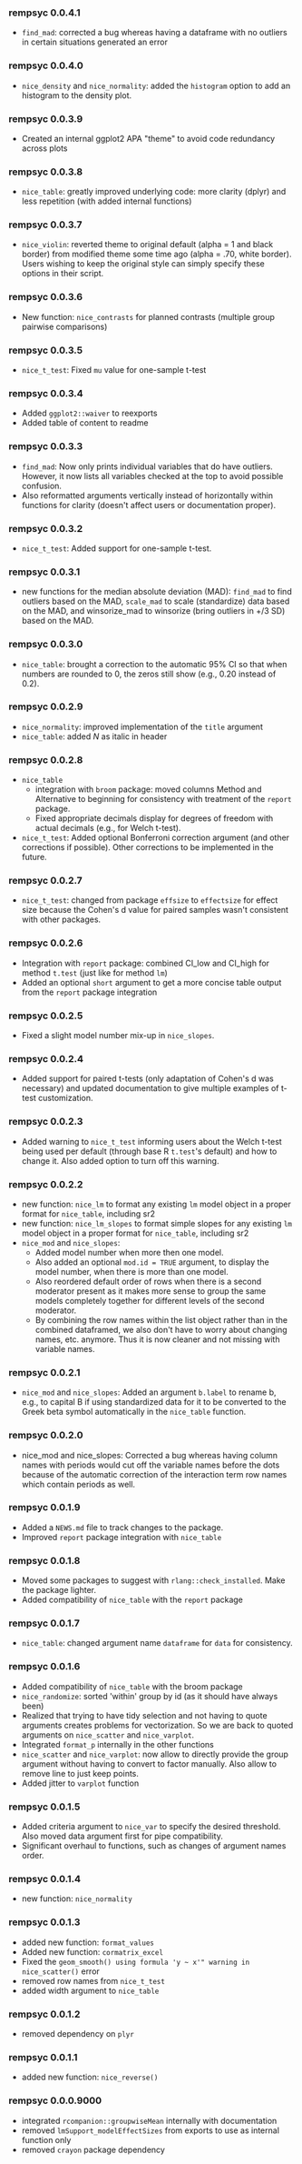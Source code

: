 ### rempsyc 0.0.4.1
* `find_mad`: corrected a bug whereas having a dataframe with no outliers in certain situations generated an error

### rempsyc 0.0.4.0
* `nice_density` and `nice_normality`: added the `histogram` option to add an histogram to the density plot.

### rempsyc 0.0.3.9
* Created an internal ggplot2 APA "theme" to avoid code redundancy across plots

### rempsyc 0.0.3.8
* `nice_table`: greatly improved underlying code: more clarity (dplyr) and less repetition (with added internal functions)

### rempsyc 0.0.3.7
* `nice_violin`: reverted theme to original default (alpha = 1 and black border) from modified theme some time ago (alpha = .70, white border). Users wishing to keep the original style can simply specify these options in their script.

### rempsyc 0.0.3.6
* New function: `nice_contrasts` for planned contrasts (multiple group pairwise comparisons)

### rempsyc 0.0.3.5
* `nice_t_test`: Fixed `mu` value for one-sample t-test

### rempsyc 0.0.3.4
* Added `ggplot2::waiver` to reexports
* Added table of content to readme

### rempsyc 0.0.3.3
* `find_mad`: Now only prints individual variables that do have outliers. However, it now lists all variables checked at the top to avoid possible confusion.
* Also reformatted arguments vertically instead of horizontally within functions for clarity (doesn't affect users or documentation proper).

### rempsyc 0.0.3.2
* `nice_t_test`: Added support for one-sample t-test.

### rempsyc 0.0.3.1
* new functions for the median absolute deviation (MAD): `find_mad` to find outliers based on the MAD, `scale_mad` to scale (standardize) data based on the MAD, and winsorize_mad to winsorize (bring outliers in +/3 SD) based on the MAD.

### rempsyc 0.0.3.0
* `nice_table`: brought a correction to the automatic 95% CI so that when numbers are rounded to 0, the zeros still show (e.g., 0.20 instead of 0.2).

### rempsyc 0.0.2.9
* `nice_normality`: improved implementation of the `title` argument
* `nice_table`: added *N* as italic in header

### rempsyc 0.0.2.8
* `nice_table` 
    * integration with `broom` package: moved columns Method and Alternative to beginning for consistency with treatment of the `report` package.
    * Fixed appropriate decimals display for degrees of freedom with actual decimals (e.g., for Welch t-test).
* `nice_t_test`: Added optional Bonferroni correction argument (and other corrections if possible). Other corrections to be implemented in the future.

### rempsyc 0.0.2.7
* `nice_t_test`: changed from package `effsize` to `effectsize` for effect size because the Cohen's d value for paired samples wasn't consistent with other packages.

### rempsyc 0.0.2.6
* Integration with `report` package: combined CI_low and CI_high for method `t.test` (just like for method `lm`)
* Added an optional `short` argument to get a more concise table output from the `report` package integration

### rempsyc 0.0.2.5
* Fixed a slight model number mix-up in `nice_slopes`.

### rempsyc 0.0.2.4
* Added support for paired t-tests (only adaptation of Cohen's d was necessary) and updated documentation to give multiple examples of t-test customization.

### rempsyc 0.0.2.3
* Added warning to `nice_t_test` informing users about the Welch t-test being used per default (through base R `t.test`'s default) and how to change it. Also added option to turn off this warning.

### rempsyc 0.0.2.2

* new function: `nice_lm` to format any existing `lm` model object in a proper format for `nice_table`, including sr2
* new function: `nice_lm_slopes` to format simple slopes for any existing `lm` model object in a proper format for `nice_table`, including sr2
* `nice_mod` and `nice_slopes`: 
    * Added model number when more then one model.
    * Also added an optional `mod.id = TRUE` argument, to display the model number, when there is more than one model.
    * Also reordered default order of rows when there is a second moderator present as it makes more sense to group the same models completely together for different levels of the second moderator.
    * By combining the row names within the list object rather than in the combined dataframed, we also don't have to worry about changing names, etc. anymore. Thus it is now cleaner and not missing with variable names.

### rempsyc 0.0.2.1
* `nice_mod` and `nice_slopes`: Added an argument `b.label` to rename b, e.g., to capital B if using standardized data for it to be converted to the Greek beta symbol automatically in the `nice_table` function.

### rempsyc 0.0.2.0
* nice_mod and nice_slopes: Corrected a bug whereas having column names with periods would cut off the variable names before the dots because of the automatic correction of the interaction term row names which contain periods as well.

### rempsyc 0.0.1.9
* Added a `NEWS.md` file to track changes to the package.
* Improved `report` package integration with `nice_table`
 
### rempsyc 0.0.1.8
* Moved some packages to suggest with `rlang::check_installed`. Make the package lighter.
* Added compatibility of `nice_table` with the `report` package

### rempsyc 0.0.1.7
* `nice_table`: changed argument name `dataframe` for `data` for consistency.

### rempsyc 0.0.1.6
* Added compatibility of `nice_table` with the broom package
* `nice_randomize`: sorted 'within' group by id (as it should have always been)
* Realized that trying to have tidy selection and not having to quote arguments creates problems for vectorization. So we are back to quoted arguments on `nice_scatter` and `nice_varplot`.
* Integrated `format_p` internally in the other functions
* `nice_scatter` and `nice_varplot`: now allow to directly provide the group argument without having to convert to factor manually. Also allow to remove line to just keep points.
* Added jitter to `varplot` function

### rempsyc 0.0.1.5
* Added criteria argument to `nice_var` to specify the desired threshold. Also moved data argument first for pipe compatibility.
* Significant overhaul to functions, such as changes of argument names order.

### rempsyc 0.0.1.4
* new function: `nice_normality`

### rempsyc 0.0.1.3
* added new function: `format_values`
* Added new function: `cormatrix_excel`
* Fixed the `geom_smooth() using formula 'y ~ x'" warning in nice_scatter()` error
* removed row names from `nice_t_test`
* added width argument to `nice_table`

### rempsyc 0.0.1.2
* removed dependency on `plyr`

### rempsyc 0.0.1.1
* added new function: `nice_reverse()`

### rempsyc 0.0.0.9000
* integrated `rcompanion::groupwiseMean` internally with documentation
* removed `lmSupport_modelEffectSizes` from exports to use as internal function only
* removed `crayon` package dependency
